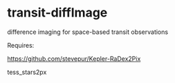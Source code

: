 # transit-diffImage
 difference imaging for space-based transit observations

Requires:

https://github.com/stevepur/Kepler-RaDex2Pix

tess_stars2px
